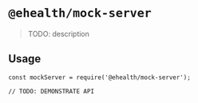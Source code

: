 # `@ehealth/mock-server`

> TODO: description

## Usage

```
const mockServer = require('@ehealth/mock-server');

// TODO: DEMONSTRATE API
```
